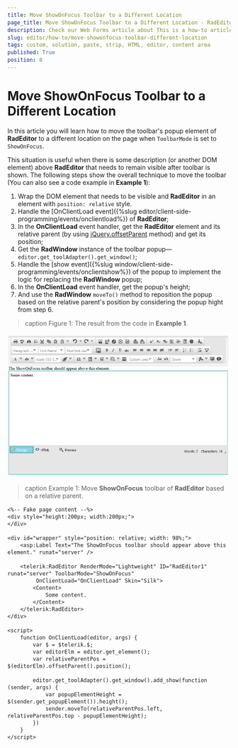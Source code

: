 ```yaml
---
title: Move ShowOnFocus Toolbar to a Different Location
page_title: Move ShowOnFocus Toolbar to a Different Location - RadEditor
description: Check our Web Forms article about This is a how-to article about moving the popup element of the ShowOnFocus Toolbar to a different location on the page.
slug: editor/how-to/move-showonfocus-toolbar-different-location
tags: custom, solution, paste, strip, HTML, editor, content area
published: True
position: 8
---
```


# Move ShowOnFocus Toolbar to a Different Location

In this article you will learn how to move the toolbar's popup element of **RadEditor** to a different location on the page when `ToolbarMode` is set to `ShowOnFocus`.

This situation is useful when there is some description (or another DOM element) above **RadEditor** that needs to remain visible after toolbar is shown. The following steps show the overall technique to move the toolbar (You can also see a code example in **Example 1**):

1. Wrap the DOM element that needs to be visible and **RadEditor** in an element with `position: relative` style.
1. Handle the [OnClientLoad event]({%slug editor/client-side-programming/events/onclientload%}) of **RadEditor**;
1. In the **OnClientLoad** event handler, get the **RadEditor** element and its relative parent (by using [jQuery.offsetParent](https://api.jquery.com/offsetParent/) method) and get its position;
1. Get the **RadWindow** instance of the toolbar popup—`editor.get_toolAdapter().get_window()`;
1. Handle the [show event]({%slug window/client-side-programming/events/onclientshow%}) of the popup to implement the logic for replacing the **RadWindow** popup;
1. In the **OnClientLoad** event handler, get the popup's height;
1. And use the **RadWindow** `moveTo()` method to reposition the popup based on the relative parent's position by considering the popup hight from step 6.

>caption Figure 1: The result from the code in **Example 1**.

![](images/how-to-move-toolbar.png)

>caption Example 1: Move **ShowOnFocus** toolbar of **RadEditor** based on a relative parent.

````ASP.NET
<%-- Fake page content --%>
<div style="height:200px; width:200px;">
</div>

<div id="wrapper" style="position: relative; width: 98%;">
    <asp:Label Text="The ShowOnFocus toolbar should appear above this element." runat="server" />

    <telerik:RadEditor RenderMode="Lightweight" ID="RadEditor1" runat="server" ToolbarMode="ShowOnFocus"
         OnClientLoad="OnClientLoad" Skin="Silk">
        <Content>
            Some content.
        </Content>
    </telerik:RadEditor>
</div>

<script>
    function OnClientLoad(editor, args) {
        var $ = $telerik.$;
        var editorElm = editor.get_element();
        var relativeParentPos = $(editorElm).offsetParent().position();

        editor.get_toolAdapter().get_window().add_show(function (sender, args) {
            var popupElementHeight = $(sender.get_popupElement()).height();
            sender.moveTo(relativeParentPos.left, relativeParentPos.top - popupElementHeight);
        })
    }
</script>
````




